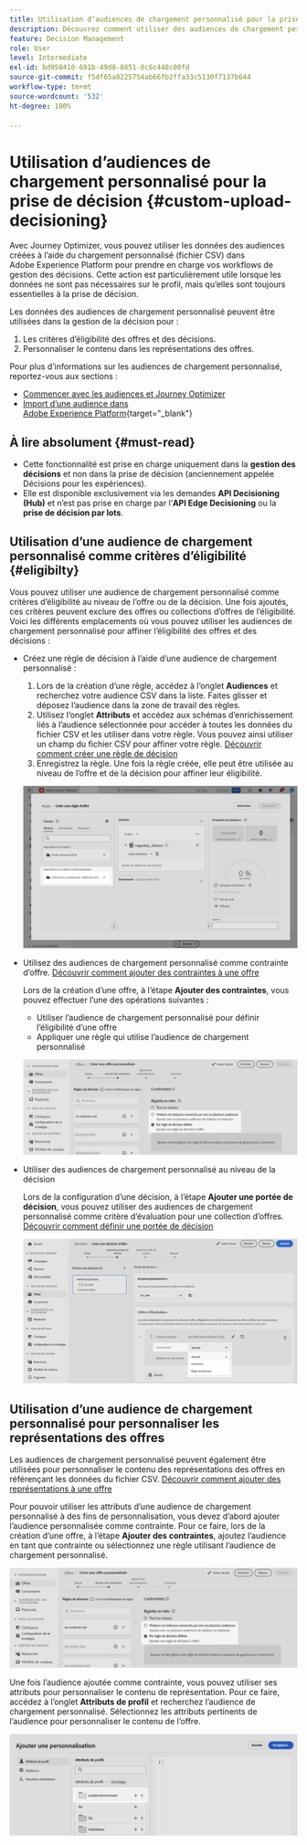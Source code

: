 ```yaml
---
title: Utilisation d’audiences de chargement personnalisé pour la prise de décision
description: Découvrez comment utiliser des audiences de chargement personnalisé pour la prise de décision.
feature: Decision Management
role: User
level: Intermediate
exl-id: bd950410-691b-49d8-8851-8c6c448c00fd
source-git-commit: f5df65a0225754ab66fb2ffa33c5130f7137b644
workflow-type: tm+mt
source-wordcount: '532'
ht-degree: 100%

---
```


# Utilisation d’audiences de chargement personnalisé pour la prise de décision {#custom-upload-decisioning}

Avec Journey Optimizer, vous pouvez utiliser les données des audiences créées à l’aide du chargement personnalisé (fichier CSV) dans Adobe Experience Platform pour prendre en charge vos workflows de gestion des décisions. Cette action est particulièrement utile lorsque les données ne sont pas nécessaires sur le profil, mais qu’elles sont toujours essentielles à la prise de décision.

Les données des audiences de chargement personnalisé peuvent être utilisées dans la gestion de la décision pour :

1. Les critères d’éligibilité des offres et des décisions.
2. Personnaliser le contenu dans les représentations des offres.

Pour plus d’informations sur les audiences de chargement personnalisé, reportez-vous aux sections :
* [Commencer avec les audiences et Journey Optimizer](../audience/about-audiences.md)
* [Import d’une audience dans Adobe Experience Platform](https://experienceleague.adobe.com/fr/docs/experience-platform/segmentation/ui/audience-portal#import-audience){target="_blank"}

## À lire absolument {#must-read}

* Cette fonctionnalité est prise en charge uniquement dans la **gestion des décisions** et non dans la prise de décision (anciennement appelée Décisions pour les expériences).
* Elle est disponible exclusivement via les demandes **API Decisioning (Hub)** et n’est pas prise en charge par l’**API Edge Decisioning** ou la **prise de décision par lots**.

## Utilisation d’une audience de chargement personnalisé comme critères d’éligibilité {#eligibilty}

Vous pouvez utiliser une audience de chargement personnalisé comme critères d’éligibilité au niveau de l’offre ou de la décision. Une fois ajoutés, ces critères peuvent exclure des offres ou collections d’offres de l’éligibilité. Voici les différents emplacements où vous pouvez utiliser les audiences de chargement personnalisé pour affiner l’éligibilité des offres et des décisions :

* Créez une règle de décision à l’aide d’une audience de chargement personnalisé :

   1. Lors de la création d’une règle, accédez à l’onglet **Audiences** et recherchez votre audience CSV dans la liste. Faites glisser et déposez l’audience dans la zone de travail des règles.
   1. Utilisez l’onglet **Attributs** et accédez aux schémas d’enrichissement liés à l’audience sélectionnée pour accéder à toutes les données du fichier CSV et les utiliser dans votre règle. Vous pouvez ainsi utiliser un champ du fichier CSV pour affiner votre règle. [Découvrir comment créer une règle de décision](../offers/offer-library/creating-decision-rules.md)
   1. Enregistrez la règle. Une fois la règle créée, elle peut être utilisée au niveau de l’offre et de la décision pour affiner leur éligibilité.

  ![](assets/csv-rule.png)

* Utilisez des audiences de chargement personnalisé comme contrainte d’offre. [Découvrir comment ajouter des contraintes à une offre](../offers/offer-library/add-constraints.md)

  Lors de la création d’une offre, à l’étape **Ajouter des contraintes**, vous pouvez effectuer l’une des opérations suivantes :

   * Utiliser l’audience de chargement personnalisé pour définir l’éligibilité d’une offre
   * Appliquer une règle qui utilise l’audience de chargement personnalisé

  ![](assets/csv-offer.png)

* Utiliser des audiences de chargement personnalisé au niveau de la décision

  Lors de la configuration d’une décision, à l’étape **Ajouter une portée de décision**, vous pouvez utiliser des audiences de chargement personnalisé comme critère d’évaluation pour une collection d’offres. [Découvrir comment définir une portée de décision](../offers/offer-activities/create-offer-activities.md#add-decision-scopes)

  ![](assets/csv-decision.png)

## Utilisation d’une audience de chargement personnalisé pour personnaliser les représentations des offres

Les audiences de chargement personnalisé peuvent également être utilisées pour personnaliser le contenu des représentations des offres en référençant les données du fichier CSV. [Découvrir comment ajouter des représentations à une offre](../offers/offer-library/add-representations.md)

Pour pouvoir utiliser les attributs d’une audience de chargement personnalisé à des fins de personnalisation, vous devez d’abord ajouter l’audience personnalisée comme contrainte. Pour ce faire, lors de la création d’une offre, à l’étape **Ajouter des contraintes**, ajoutez l’audience en tant que contrainte ou sélectionnez une règle utilisant l’audience de chargement personnalisé.

![](assets/csv-offer.png)

Une fois l’audience ajoutée comme contrainte, vous pouvez utiliser ses attributs pour personnaliser le contenu de représentation. Pour ce faire, accédez à l’onglet **Attributs de profil** et recherchez l’audience de chargement personnalisé. Sélectionnez les attributs pertinents de l’audience pour personnaliser le contenu de l’offre.

![](assets/csv-perso.png)
